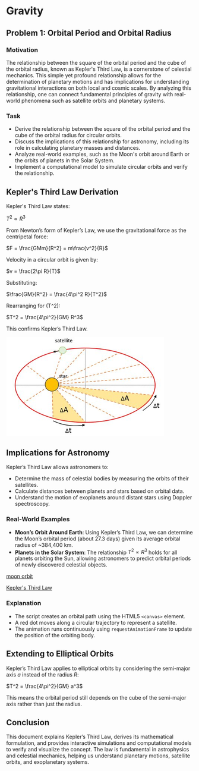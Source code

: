 # Gravity

## Problem 1: Orbital Period and Orbital Radius

### Motivation
The relationship between the square of the orbital period and the cube of the orbital radius, known as Kepler's Third Law, is a cornerstone of celestial mechanics. This simple yet profound relationship allows for the determination of planetary motions and has implications for understanding gravitational interactions on both local and cosmic scales. By analyzing this relationship, one can connect fundamental principles of gravity with real-world phenomena such as satellite orbits and planetary systems.

### Task
- Derive the relationship between the square of the orbital period and the cube of the orbital radius for circular orbits.
- Discuss the implications of this relationship for astronomy, including its role in calculating planetary masses and distances.
- Analyze real-world examples, such as the Moon's orbit around Earth or the orbits of planets in the Solar System.
- Implement a computational model to simulate circular orbits and verify the relationship.

## Kepler's Third Law Derivation
Kepler's Third Law states:

$T^2 \propto R^3$

From Newton’s form of Kepler’s Law, we use the gravitational force as the centripetal force:

$F = \frac{GMm}{R^2} = m\frac{v^2}{R}$

Velocity in a circular orbit is given by:

$v = \frac{2\pi R}{T}$

Substituting:

$\frac{GM}{R^2} = \frac{4\pi^2 R}{T^2}$

Rearranging for \(T^2\):

$T^2 = \frac{4\pi^2}{GM} R^3$

This confirms Kepler’s Third Law.

![Orbital Velocity](image.png)

## Implications for Astronomy
Kepler’s Third Law allows astronomers to:
- Determine the mass of celestial bodies by measuring the orbits of their satellites.
- Calculate distances between planets and stars based on orbital data.
- Understand the motion of exoplanets around distant stars using Doppler spectroscopy.

### Real-World Examples
- **Moon’s Orbit Around Earth**: Using Kepler’s Third Law, we can determine the Moon’s orbital period (about 27.3 days) given its average orbital radius of ~384,400 km.
- **Planets in the Solar System**: The relationship $T^2 \propto R^3$ holds for all planets orbiting the Sun, allowing astronomers to predict orbital periods of newly discovered celestial objects.


[moon orbit](moon_orbit.html)

[Kepler's Third Law](simulation3.html)

### Explanation
- The script creates an orbital path using the HTML5 `<canvas>` element.
- A red dot moves along a circular trajectory to represent a satellite.
- The animation runs continuously using `requestAnimationFrame` to update the position of the orbiting body.

## Extending to Elliptical Orbits
Kepler’s Third Law applies to elliptical orbits by considering the semi-major axis $a$ instead of the radius $R$:

$T^2 = \frac{4\pi^2}{GM} a^3$

This means the orbital period still depends on the cube of the semi-major axis rather than just the radius.

## Conclusion
This document explains Kepler’s Third Law, derives its mathematical formulation, and provides interactive simulations and computational models to verify and visualize the concept. The law is fundamental in astrophysics and celestial mechanics, helping us understand planetary motions, satellite orbits, and exoplanetary systems.

